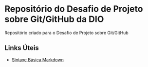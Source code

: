 # Repositório do Desafio de Projeto sobre Git/GitHub da DIO
Repositório criado para o Desafio de Projeto sobre Git/GitHub

## Links Úteis
- [Sintaxe Básica Markdown](https://www.markdownguide.org/basic-syntax/)

